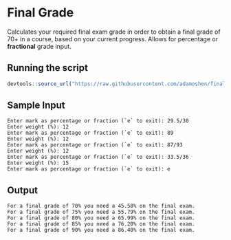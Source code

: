 # Final Grade
Calculates your required final exam grade in order to obtain a final grade of 70+ in a course, based on your current progress. Allows for percentage or **fractional** grade input.

## Running the script

```r
devtools::source_url("https://raw.githubusercontent.com/adamoshen/final-grade/master/final-grade.R")
```

## Sample Input

```
Enter mark as percentage or fraction (`e` to exit): 29.5/30
Enter weight (%): 12
Enter mark as percentage or fraction (`e` to exit): 89
Enter weight (%): 12
Enter mark as percentage or fraction (`e` to exit): 87/93
Enter weight (%): 12
Enter mark as percentage or fraction (`e` to exit): 33.5/36
Enter weight (%): 15
Enter mark as percentage or fraction (`e` to exit): e
```

## Output

```
For a final grade of 70% you need a 45.58% on the final exam.
For a final grade of 75% you need a 55.79% on the final exam.
For a final grade of 80% you need a 65.99% on the final exam.
For a final grade of 85% you need a 76.20% on the final exam.
For a final grade of 90% you need a 86.40% on the final exam.
```
